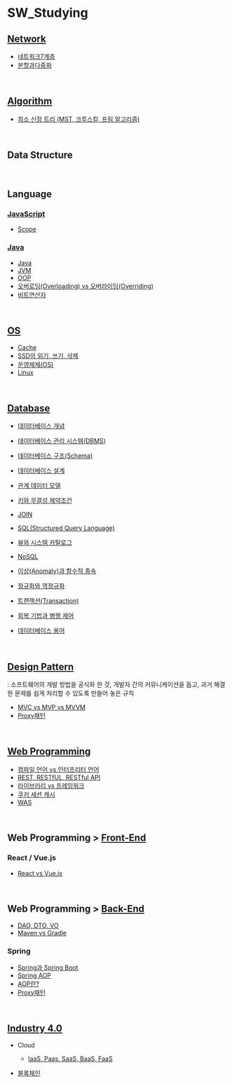 # SW_Studying

## [Network](./Network)

- [네트워크7계층](./Network/네트워크7계층.md)
- [분할과다중화](./Network/분할과다중화.md)

<br />

## [Algorithm](./Algorithm)

- [최소 신장 트리 (MST, 크루스칼, 프림 알고리즘)](./Algorithm/최소신장트리_MST.md)

<br />

## Data Structure

<br />

## Language

### [JavaScript](./JavaScript)

- [Scope](./JavaScript/Scope.md)

### [Java](./Language/Java)

- [Java](./Language/Java/Java.md)
- [JVM](./Language/Java/JVM.md)
- [OOP](./Language/Java/OOP.md)
- [오버로딩(Overloading) vs 오버라이딩(Overriding)](./Language/Java/오버로딩(Overloading)%20vs%20오버라이딩(Overriding).md)
- [비트연산자](./Language/Java/비트연산자.md)

<br />

## [OS](./OS)

- [Cache](./OS/Cache.md)
- [SSD의 읽기, 쓰기, 삭제](./OS/SSD의%20읽기_쓰기_삭제.md)
- [운영체제(OS)](./OS/운영체제(OS).md)
- [Linux](./OS/Linux.md)

<br />

## [Database](./Database)

- [데이터베이스 개념](./Database/데이터베이스%20개념.md)
- [데이터베이스 관리 시스템(DBMS)](./Database/DBMS.md)
- [데이터베이스 구조(Schema)](./Database/Schema.md)
- [데이터베이스 설계](./Database/데이터베이스%20설계.md)
- [관계 데이터 모델](./Database/관계%20데이터%20모델.md)
- [키와 무결성 제약조건](./Database/키와%20무결성%20제약조건.md)
- [JOIN](./Database/JOIN.md)
- [SQL(Structured Query Language)](./Database/SQL.md)
- [뷰와 시스템 카탈로그](./Database/뷰와%20시스템%20카탈로그.md)
- [NoSQL](./Database/NoSQL.md)
- [이상(Anomaly)과 함수적 종속](./Database/이상(Anomaly)과%20함수적%20종속.md)
- [정규화와 역정규화](./Database/정규화와%20역정규화.md)
- [트랜잭션(Transaction)](./Database/Transaction.md)

- [회복 기법과 병행 제어](./Database/회복%20기법과%20병행%20제어.md)

- [데이터베이스 용어](./Database/데이터베이스%20용어.md)

<br />

## [Design Pattern](https://github.com/ChoHaJOAH/SW_Studying/tree/master/Design%20Pattern)

: 소프트웨어의 개발 방법을 공식화 한 것, 개발자 간의 커뮤니케이션을 돕고, 과거 해결한 문제를 쉽게 처리할 수 있도록 만들어 놓은 규칙

- [MVC vs MVP vs MVVM](./Design%20Pattern/MVC%20vs%20MVP%20vs%20MVVM.md)
- [Proxy패턴](./Design%20Pattern/Proxy%ED%8C%A8%ED%84%B4.md)

<br />

## [Web Programming](./WebProgramming)

- [컴파일 언어 vs 인터프리터 언어](./WebProgramming/컴파일%20언어%20vs%20인터프리터%20언어.md)
- [REST, RESTfUL, RESTful API](./WebProgramming/REST%2C%20RESTful%2C%20RESTful%20API.md)
- [라이브러리 vs 프레임워크](./WebProgramming/라이브러리vs프레임워크.md)
- [쿠키 세션 캐시](./WebProgramming/쿠키%20세션%20캐시.md)
- [WAS](./WebProgramming/WAS.md)

<br />

## Web Programming > [Front-End](./master/WebProgramming/Front-End)

### React / Vue.js

- [React vs Vue.js](./WebProgramming/Front-End/React%20vs%20Vue.js.md)

<br />

## Web Programming > [Back-End](./WebProgramming/Back-End)

- [DAO, DTO, VO](./WebProgramming/Back-End/DAO%20DTO%20VO.md)
- [Maven vs Gradle](./WebProgramming/Back-End/Maven%20vs%20Gradle.md)

### Spring

- [Spring과 Spring Boot](./WebProgramming/Back-End/Spring과%20SpringBoot.md)
- [Spring AOP](./WebProgramming/Back-End/Spring%20AOP.md)
- [AOP란?](./WebProgramming/Back-End/Spring%20AOP.md)
- [Proxy패턴](./WebProgramming/Back-End/Proxy패턴.md)

<br/>

## [Industry 4.0](./Industry4.0)

- Cloud
  - [IaaS, Paas, SaaS, BaaS, FaaS](./Industry%204.0/IaaS%2C%20Paas%2C%20SaaS%2C%20BaaS%2C%20FaaS.md)

- [블록체인](./Industry4.0/블록체인.md)